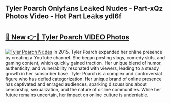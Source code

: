## Tyler Poarch Onlyf𝚊ns Le𝚊ked N𝚞des - Part-xQz Photos Video - Hot Part Le𝚊ks ydl6f

# <h2><a href="http://ab23782.deff.icu/?id=Tyler+Poarch">🔗 New 👉🔴 Tyler Poarch VIDEO Photos</a></h2>

[![Tyler Poarch N𝚞des](https://i.imgur.com/rIISA9y.gif)](http://ab23782.deff.icu/?id=Tyler+Poarch)
In 2015, Tyler Poarch expanded her online presence by creating a YouTube channel. She began posting vlogs, comedy skits, and gaming content, which quickly gained traction. Her unique blend of humor, authenticity, and vulnerability resonated with viewers, leading to a steady growth in her subscriber base. Tyler Poarch is a complex and controversial figure who has defied categorization. Her unique brand of online presence has captivated and enraged audiences, sparking discussions about censorship, sexualization, and the nature of online communities. While her future remains uncertain, her impact on online culture is undeniable.
